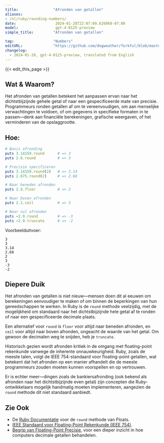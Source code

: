 ```yaml
---
title:                "Afronden van getallen"
aliases:
- /nl/ruby/rounding-numbers/
date:                  2024-01-28T22:07:09.626968-07:00
model:                 gpt-4-0125-preview
simple_title:         "Afronden van getallen"

tag:                  "Numbers"
editURL:              "https://github.com/dogweather/forkful/blob/master/content/nl/ruby/rounding-numbers.md"
changelog:
  - 2024-01-28, gpt-4-0125-preview, translated from English
---
```


{{< edit_this_page >}}

## Wat & Waarom?
Het afronden van getallen betekent het aanpassen ervan naar het dichtstbijzijnde gehele getal of naar een gespecificeerde mate van precisie. Programmeurs ronden getallen af om te vereenvoudigen, om aan menselijke verwachtingen te voldoen, of om gegevens in specifieke formaten in te passen—denk aan financiële berekeningen, grafische weergaven, of het verminderen van de opslaggrootte.

## Hoe:

```Ruby
# Basis afronding
puts 3.14159.round      # => 3
puts 2.6.round          # => 3

# Precisie specificeren
puts 3.14159.round(2)   # => 3.14
puts 2.675.round(2)     # => 2.68

# Naar beneden afronden
puts 2.9.floor          # => 2

# Naar boven afronden
puts 2.1.ceil           # => 3

# Naar nul afronden
puts -2.9.round         # => -3
puts -2.9.truncate      # => -2
```

Voorbeelduitvoer:
```
3
3
3.14
2.68
2
3
-3
-2
```

## Diepere Duik
Het afronden van getallen is niet nieuw—mensen doen dit al eeuwen om berekeningen eenvoudiger te maken of om binnen de beperkingen van hun gereedschappen te werken. In Ruby is de `round` methode veelzijdig, met de mogelijkheid om standaard naar het dichtstbijzijnde hele getal af te ronden of naar een gespecificeerde decimale plaats.

Een alternatief voor `round` is `floor` voor altijd naar beneden afronden, en `ceil` voor altijd naar boven afronden, ongeacht de waarde van het getal. Om gewoon de decimalen weg te snijden, heb je `truncate`.

Historisch gezien wordt afronden kritiek in de omgang met floating-point rekenkunde vanwege de inherente onnauwkeurigheid. Ruby, zoals de meeste talen, volgt de IEEE 754-standaard voor floating-point getallen, wat betekent dat het afronden op een manier afhandelt die de meeste programmeurs zouden moeten kunnen voorspellen en op vertrouwen.

Er is echter meer—dingen zoals de bankiersafronding (ook bekend als afronden naar het dichtstbijzijnde even getal) zijn concepten die Ruby-ontwikkelaars mogelijk handmatig moeten implementeren, aangezien de `round` methode dit niet standaard aanbiedt.

## Zie Ook
- De [Ruby Documentatie](https://ruby-doc.org/core-3.0.0/Float.html#method-i-round) voor de `round` methode van Floats.
- [IEEE Standaard voor Floating-Point Rekenkunde (IEEE 754)](https://ieeexplore.ieee.org/document/4610935).
- [Begrip van Floating-Point Precisie](https://floating-point-gui.de/), voor een dieper inzicht in hoe computers decimale getallen behandelen.
